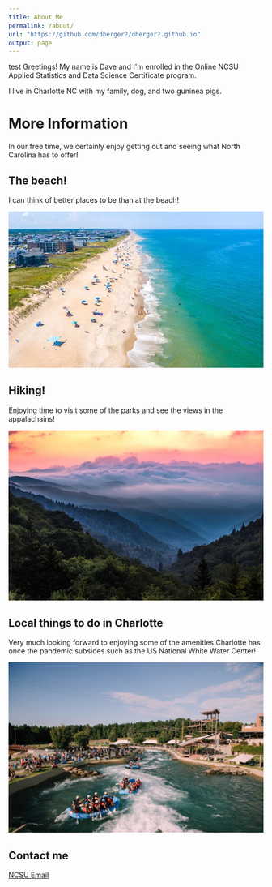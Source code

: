 ```yaml
---
title: About Me
permalink: /about/
url: "https://github.com/dberger2/dberger2.github.io"
output: page
---
```


 test Greetings!  My name is Dave and I'm enrolled in the Online NCSU Applied Statistics and Data Science Certificate program.

I live in Charlotte NC with my family, dog, and two guninea pigs.

# More Information 

In our free time, we certainly enjoy getting out and seeing what North Carolina has to offer!

## The beach!

I can think of better places to be than at the beach!

![OBX](https://github.com/dberger2/dberger2.github.io/blob/master/images/OBX.webp)

## Hiking!

Enjoying time to visit some of the parks and see the views in the appalachains!

![Hiking](https://github.com/dberger2/dberger2.github.io/blob/master/images/Mountains.jpg)

## Local things to do in Charlotte

Very much looking forward to enjoying some of the amenities Charlotte has once the pandemic subsides such as the US National White Water Center!

![Rafting](https://github.com/dberger2/dberger2.github.io/blob/master/images/whitewater.jpg)

## Contact me

[NCSU Email](dberger2@NCSU.edu)
